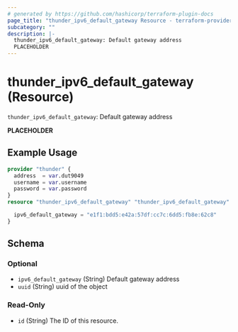 ```yaml
---
# generated by https://github.com/hashicorp/terraform-plugin-docs
page_title: "thunder_ipv6_default_gateway Resource - terraform-provider-thunder"
subcategory: ""
description: |-
  thunder_ipv6_default_gateway: Default gateway address
  PLACEHOLDER
---
```


# thunder_ipv6_default_gateway (Resource)

`thunder_ipv6_default_gateway`: Default gateway address

__PLACEHOLDER__

## Example Usage

```terraform
provider "thunder" {
  address  = var.dut9049
  username = var.username
  password = var.password
}
resource "thunder_ipv6_default_gateway" "thunder_ipv6_default_gateway" {

  ipv6_default_gateway = "e1f1:bdd5:e42a:57df:cc7c:6dd5:fb8e:62c8"
}
```

<!-- schema generated by tfplugindocs -->
## Schema

### Optional

- `ipv6_default_gateway` (String) Default gateway address
- `uuid` (String) uuid of the object

### Read-Only

- `id` (String) The ID of this resource.


